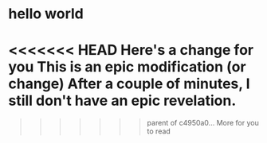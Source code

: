 # hello world
<<<<<<< HEAD
Here's a change for you
This is an epic modification (or change)
After a couple of minutes, I still don't have an epic revelation.
=======
>>>>>>> parent of c4950a0... More for you to read
